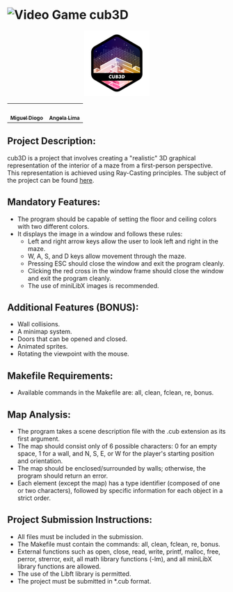 # <img src="https://raw.githubusercontent.com/Tarikul-Islam-Anik/Animated-Fluent-Emojis/master/Emojis/Activities/Video%20Game.png" alt="Video Game" width="35" height="35" /> cub3D

<div align=center>
  
  ![badge](https://raw.githubusercontent.com/angelamcosta/angelamcosta/main/42_badges/cub3dn.png)

  <table>
  <tr>
    <td align="center"><a href="http://github.com/mgdiogo"><img src="https://avatars.githubusercontent.com/u/109535612?v=4?s=100" width="100px;" alt=""/><br /><sub><b>Miguel Diogo</b></sub></a><br /><a href="https://github.com/mgdiogo/" title="Miguel Diogo"></a></td>
    <td align="center"><a href="https://github.com/angelamcosta"><img src="https://avatars.githubusercontent.com/u/14792447?v=4?s=100" width="100px;" alt=""/><br /><sub><b>Angela Lima</b></sub></a><br /><a href="https://github.com/angelamcosta" title="Angela Lima"></a></td>
  </tr>
</table>
  
</div>

## Project Description:

cub3D is a project that involves creating a "realistic" 3D graphical representation of the interior of a maze from a first-person perspective. This representation is achieved using Ray-Casting principles. The subject of the project can be found [here](https://raw.githubusercontent.com/angelamcosta/cub3d/main/en.subject.pdf).

## Mandatory Features:

-   The program should be capable of setting the floor and ceiling colors with two different colors.
-   It displays the image in a window and follows these rules:
    -   Left and right arrow keys allow the user to look left and right in the maze.
    -   W, A, S, and D keys allow movement through the maze.
    -   Pressing ESC should close the window and exit the program cleanly.
    -   Clicking the red cross in the window frame should close the window and exit the program cleanly.
    -   The use of miniLibX images is recommended.

## Additional Features (BONUS):

-   Wall collisions.
-   A minimap system.
-   Doors that can be opened and closed.
-   Animated sprites.
-   Rotating the viewpoint with the mouse.

## Makefile Requirements:

-   Available commands in the Makefile are: all, clean, fclean, re, bonus.

## Map Analysis:

-   The program takes a scene description file with the .cub extension as its first argument.
-   The map should consist only of 6 possible characters: 0 for an empty space, 1 for a wall, and N, S, E, or W for the player's starting position and orientation.
-   The map should be enclosed/surrounded by walls; otherwise, the program should return an error.
-   Each element (except the map) has a type identifier (composed of one or two characters), followed by specific information for each object in a strict order.

## Project Submission Instructions:

-   All files must be included in the submission.
-   The Makefile must contain the commands: all, clean, fclean, re, bonus.
-   External functions such as open, close, read, write, printf, malloc, free, perror, strerror, exit, all math library functions (-lm), and all miniLibX library functions are allowed.
-   The use of the Libft library is permitted.
-   The project must be submitted in \*.cub format.

